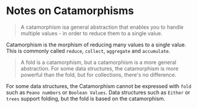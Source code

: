 # Notes on Catamorphisms

> A catamorphism isa general abstraction that enables you to handle multiple values - in order to reduce them to a single value.

Catamorphism is the morphism of reducing many values to a single value. This is commonly called `reduce`, `collect`, `aggregate` and `accumulate`.

> A fold is a catamorphism, but a catamorphism is a more general abstraction. For some data structures, the catamorphism is more powerful than the fold, but for collections, there's no difference.

For some data structures, the Catamorphism cannot be expressed with `fold` such as `Peano numbers` or `Boolean Values`. Data structures such as `Either` or `trees` support folding, but the fold is based on the catamorphism.
